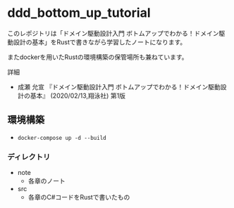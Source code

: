 # ddd_bottom_up_tutorial

このレポジトリは「ドメイン駆動設計入門 ボトムアップでわかる！ドメイン駆動設計の基本」をRustで書きながら学習したノートになります。

またdockerを用いたRustの環境構築の保管場所も兼ねています。

詳細
 - 成瀬 允宣 『ドメイン駆動設計入門 ボトムアップでわかる！ドメイン駆動設計の基本』 (2020/02/13,翔泳社) 第1版


## 環境構築
 - ```docker-compose up -d --build```

### ディレクトリ
 - note
   - 各章のノート
 - src
   - 各章のC#コードをRustで書いたもの